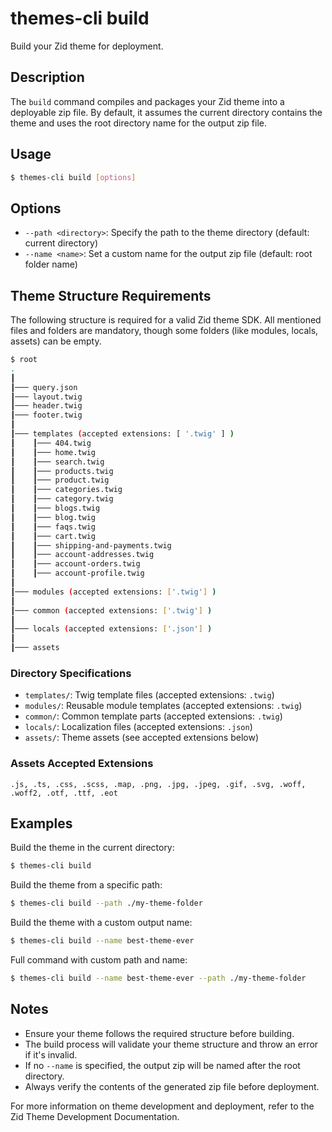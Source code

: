 # themes-cli build

Build your Zid theme for deployment.

## Description

The `build` command compiles and packages your Zid theme into a deployable zip file. By default, it assumes the current directory contains the theme and uses the root directory name for the output zip file.

## Usage

```bash
$ themes-cli build [options]
```

## Options

- `--path <directory>`: Specify the path to the theme directory (default: current directory)
- `--name <name>`: Set a custom name for the output zip file (default: root folder name)

## Theme Structure Requirements

The following structure is required for a valid Zid theme SDK. All mentioned files and folders are mandatory, though some folders (like modules, locals, assets) can be empty.

```bash
$ root
.
┃
┃─── query.json
┃─── layout.twig
┃─── header.twig
┃─── footer.twig
┃
┃─── templates (accepted extensions: [ '.twig' ] )
┃    ┃─── 404.twig
┃    ┃─── home.twig
┃    ┃─── search.twig
┃    ┃─── products.twig
┃    ┃─── product.twig
┃    ┃─── categories.twig
┃    ┃─── category.twig
┃    ┃─── blogs.twig
┃    ┃─── blog.twig
┃    ┃─── faqs.twig
┃    ┃─── cart.twig
┃    ┃─── shipping-and-payments.twig
┃    ┃─── account-addresses.twig
┃    ┃─── account-orders.twig
┃    ┃─── account-profile.twig
┃
┃─── modules (accepted extensions: ['.twig'] )
┃
┃─── common (accepted extensions: ['.twig'] )
┃
┃─── locals (accepted extensions: ['.json'] )
┃
┃─── assets
```

### Directory Specifications

- `templates/`: Twig template files (accepted extensions: `.twig`)
- `modules/`: Reusable module templates (accepted extensions: `.twig`)
- `common/`: Common template parts (accepted extensions: `.twig`)
- `locals/`: Localization files (accepted extensions: `.json`)
- `assets/`: Theme assets (see accepted extensions below)

### Assets Accepted Extensions

```
.js, .ts, .css, .scss, .map, .png, .jpg, .jpeg, .gif, .svg, .woff, .woff2, .otf, .ttf, .eot
```

## Examples

Build the theme in the current directory:
```bash
$ themes-cli build
```

Build the theme from a specific path:
```bash
$ themes-cli build --path ./my-theme-folder
```

Build the theme with a custom output name:
```bash
$ themes-cli build --name best-theme-ever
```

Full command with custom path and name:
```bash
$ themes-cli build --name best-theme-ever --path ./my-theme-folder
```

## Notes

- Ensure your theme follows the required structure before building.
- The build process will validate your theme structure and throw an error if it's invalid.
- If no `--name` is specified, the output zip will be named after the root directory.
- Always verify the contents of the generated zip file before deployment.

For more information on theme development and deployment, refer to the Zid Theme Development Documentation.

